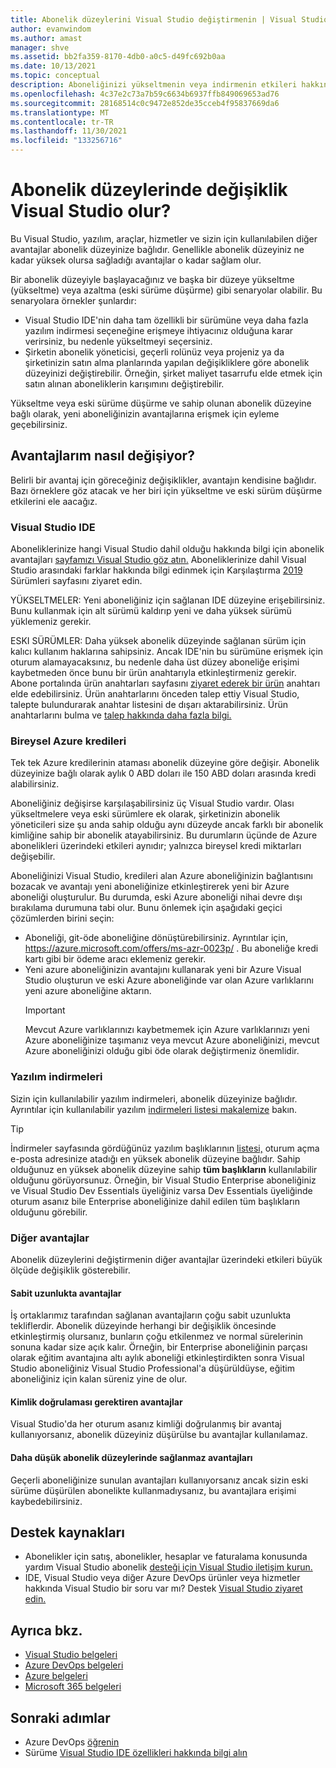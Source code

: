 ```yaml
---
title: Abonelik düzeylerini Visual Studio değiştirmenin | Visual Studio Market
author: evanwindom
ms.author: amast
manager: shve
ms.assetid: bb2fa359-8170-4db0-a0c5-d49fc692b0aa
ms.date: 10/13/2021
ms.topic: conceptual
description: Aboneliğinizi yükseltmenin veya indirmenin etkileri hakkında Visual Studio öğrenin.
ms.openlocfilehash: 4c37e2c73a7b59c6634b6937ffb849069653ad76
ms.sourcegitcommit: 28168514c0c9472e852de35cceb4f95837669da6
ms.translationtype: MT
ms.contentlocale: tr-TR
ms.lasthandoff: 11/30/2021
ms.locfileid: "133256716"
---
```

# <a name="what-happens-when-you-change-visual-studio-subscription-levels"></a>Abonelik düzeylerinde değişiklik Visual Studio olur?
Bu Visual Studio, yazılım, araçlar, hizmetler ve sizin için kullanılabilen diğer avantajlar abonelik düzeyinize bağlıdır.  Genellikle abonelik düzeyiniz ne kadar yüksek olursa sağladığı avantajlar o kadar sağlam olur.  

Bir abonelik düzeyiyle başlayacağınız ve başka bir düzeye yükseltme (yükseltme) veya azaltma (eski sürüme düşürme) gibi senaryolar olabilir.  Bu senaryolara örnekler şunlardır:
- Visual Studio IDE'nin daha tam özellikli bir sürümüne veya daha fazla yazılım indirmesi seçeneğine erişmeye ihtiyacınız olduğuna karar verirsiniz, bu nedenle yükseltmeyi seçersiniz. 
- Şirketin abonelik yöneticisi, geçerli rolünüz veya projeniz ya da şirketinizin satın alma planlarında yapılan değişikliklere göre abonelik düzeyinizi değiştirebilir. Örneğin, şirket maliyet tasarrufu elde etmek için satın alınan aboneliklerin karışımını değiştirebilir.  

Yükseltme veya eski sürüme düşürme ve sahip olunan abonelik düzeyine bağlı olarak, yeni aboneliğinizin avantajlarına erişmek için eyleme geçebilirsiniz.

## <a name="how-do-my-benefits-change"></a>Avantajlarım nasıl değişiyor?
Belirli bir avantaj için göreceğiniz değişiklikler, avantajın kendisine bağlıdır.  Bazı örneklere göz atacak ve her biri için yükseltme ve eski sürüm düşürme etkilerini ele aacağız.

### <a name="visual-studio-ide"></a>Visual Studio IDE
Aboneliklerinize hangi Visual Studio dahil olduğu hakkında bilgi için abonelik avantajları [sayfamızı Visual Studio göz atın.](https://visualstudio.microsoft.com/vs/benefits/) Aboneliklerinize dahil Visual Studio arasındaki farklar hakkında bilgi edinmek için Karşılaştırma [2019](https://visualstudio.microsoft.com/vs/compare/) Sürümleri sayfasını ziyaret edin.
 
YÜKSELTMELER: Yeni aboneliğiniz için sağlanan IDE düzeyine erişebilirsiniz.  Bunu kullanmak için alt sürümü kaldırıp yeni ve daha yüksek sürümü yüklemeniz gerekir.  

ESKI SÜRÜMLER: Daha yüksek abonelik düzeyinde sağlanan sürüm için kalıcı kullanım haklarına sahipsiniz.  Ancak IDE'nin bu sürümüne erişmek için oturum alamayacaksınız, bu nedenle daha üst  düzey aboneliğe erişimi kaybetmeden önce bunu bir ürün anahtarıyla etkinleştirmeniz gerekir.  Abone portalında ürün anahtarları sayfasını [ziyaret ederek bir ürün](https://my.visualstudio.com/productkeys) anahtarı elde edebilirsiniz.  Ürün anahtarlarını önceden talep ettiy Visual Studio, talepte bulundurarak anahtar listesini de dışarı aktarabilirsiniz. Ürün anahtarlarını bulma ve [talep hakkında daha fazla bilgi.](find-keys.md)

### <a name="individual-azure-credits"></a>Bireysel Azure kredileri
Tek tek Azure kredilerinin ataması abonelik düzeyine göre değişir.  Abonelik düzeyinize bağlı olarak aylık 0 ABD doları ile 150 ABD doları arasında kredi alabilirsiniz.  

Aboneliğiniz değişirse karşılaşabilirsiniz üç Visual Studio vardır.  Olası yükseltmelere veya eski sürümlere ek olarak, şirketinizin abonelik yöneticileri size şu anda sahip olduğu aynı düzeyde ancak farklı bir abonelik kimliğine sahip bir abonelik atayabilirsiniz.  Bu durumların üçünde de Azure abonelikleri üzerindeki etkileri aynıdır; yalnızca bireysel kredi miktarları değişebilir. 

Aboneliğinizi Visual Studio, kredileri alan Azure aboneliğinizin bağlantısını bozacak ve avantajı yeni aboneliğinize etkinleştirerek yeni bir Azure aboneliği oluşturulur.  Bu durumda, eski Azure aboneliği nihai devre dışı bırakılama durumuna tabi olur.  Bunu önlemek için aşağıdaki geçici çözümlerden birini seçin:
- Aboneliği, git-öde aboneliğine dönüştürebilirsiniz.  Ayrıntılar için, https://azure.microsoft.com/offers/ms-azr-0023p/ .  Bu aboneliğe kredi kartı gibi bir ödeme aracı eklemeniz gerekir. 
- Yeni azure aboneliğinizin avantajını kullanarak yeni bir Azure Visual Studio oluşturun ve eski Azure aboneliğinde var olan Azure varlıklarını yeni azure aboneliğine aktarın. 
  > [!IMPORTANT]
  > Mevcut Azure varlıklarınızı kaybetmemek için Azure varlıklarınızı yeni Azure aboneliğinize taşımanız veya mevcut Azure aboneliğinizi, mevcut Azure aboneliğinizi olduğu gibi öde olarak değiştirmeniz önemlidir. 
 
### <a name="software-downloads"></a>Yazılım indirmeleri
Sizin için kullanılabilir yazılım indirmeleri, abonelik düzeyinize bağlıdır.  Ayrıntılar için kullanılabilir yazılım [indirmeleri listesi makalemize](software-download-list.md) bakın. 

  > [!TIP] 
  > İndirmeler sayfasında gördüğünüz yazılım başlıklarının [listesi,](https://my.visualstudio.com/downloads) oturum açma e-posta adresinize atadığı en yüksek abonelik düzeyine bağlıdır.  Sahip olduğunuz en yüksek abonelik düzeyine sahip **tüm başlıkların** kullanılabilir olduğunu görüyorsunuz.  Örneğin, bir Visual Studio Enterprise aboneliğiniz ve Visual Studio Dev Essentials üyeliğiniz varsa Dev Essentials üyeliğinde oturum asanız bile Enterprise aboneliğinize dahil edilen tüm başlıkların olduğunu görebilir.  

### <a name="other-benefits"></a>Diğer avantajlar 
Abonelik düzeylerini değiştirmenin diğer avantajlar üzerindeki etkileri büyük ölçüde değişiklik gösterebilir.  

#### <a name="benefits-with-a-fixed-length"></a>Sabit uzunlukta avantajlar
İş ortaklarımız tarafından sağlanan avantajların çoğu sabit uzunlukta tekliflerdir.  Abonelik düzeyinde herhangi bir değişiklik öncesinde etkinleştirmiş olursanız, bunların çoğu etkilenmez ve normal sürelerinin sonuna kadar size açık kalır.  Örneğin, bir Enterprise aboneliğinin parçası olarak eğitim avantajına altı aylık aboneliği etkinleştirdikten sonra Visual Studio aboneliğiniz Visual Studio Professional'a düşürüldüyse, eğitim aboneliğiniz için kalan süreniz yine de olur.  

#### <a name="benefits-that-require-authentication"></a>Kimlik doğrulaması gerektiren avantajlar
Visual Studio'da her oturum asanız kimliği doğrulanmış bir avantaj kullanıyorsanız, abonelik düzeyiniz düşürülse bu avantajlar kullanılamaz.  

#### <a name="benefits-that-are-not-available-in-lower-subscription-levels"></a>Daha düşük abonelik düzeylerinde sağlanmaz avantajları
Geçerli aboneliğinize sunulan avantajları kullanıyorsanız ancak sizin eski sürüme düşürülen abonelikte kullanmadıysanız, bu avantajlara erişimi kaybedebilirsiniz.  

## <a name="support-resources"></a>Destek kaynakları
- Abonelikler için satış, abonelikler, hesaplar ve faturalama konusunda yardım Visual Studio abonelik [desteği için Visual Studio iletişim kurun.](https://my.visualstudio.com/gethelp)
- IDE, Visual Studio veya diğer Azure DevOps ürünler veya hizmetler hakkında Visual Studio bir soru var mı?  Destek [Visual Studio ziyaret edin.](https://visualstudio.microsoft.com/support/)

## <a name="see-also"></a>Ayrıca bkz.
- [Visual Studio belgeleri](/visualstudio/)
- [Azure DevOps belgeleri](/azure/devops/)
- [Azure belgeleri](/azure/)
- [Microsoft 365 belgeleri](/microsoft-365/)

## <a name="next-steps"></a>Sonraki adımlar
- Azure DevOps [öğrenin](https://azure.microsoft.com/services/devops/)
- Sürüme [Visual Studio IDE özellikleri hakkında bilgi alın](https://visualstudio.microsoft.com/vs/compare/)